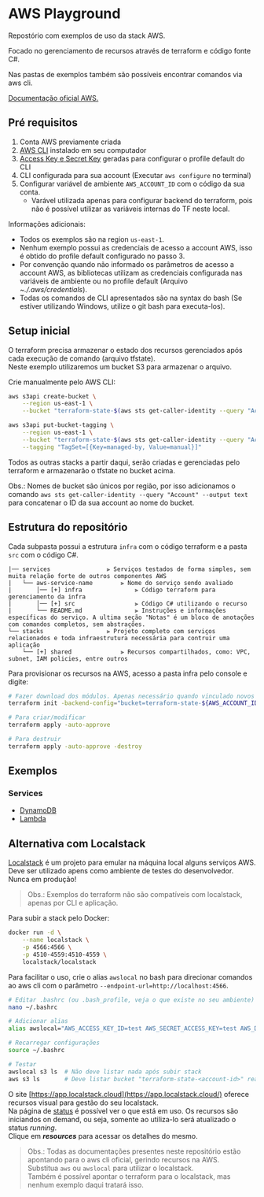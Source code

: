 # AWS Playground

Repostório com exemplos de uso da stack AWS.

Focado no gerenciamento de recursos através de terraform e código fonte C#.

Nas pastas de exemplos também são possíveis encontrar comandos via aws cli.

[Documentação oficial AWS.](https://docs.aws.amazon.com/index.html)

## Pré requisitos

1. Conta AWS previamente criada
2. [AWS CLI](https://docs.aws.amazon.com/cli/latest/userguide/getting-started-install.html) instalado em seu computador
3. [Access Key e Secret Key](https://docs.aws.amazon.com/IAM/latest/UserGuide/id_credentials_access-keys.html#Using_CreateAccessKey) geradas para configurar o profile default do CLI
3. CLI configurada para sua account (Executar `aws configure` no terminal)
4. Configurar variável de ambiente `AWS_ACCOUNT_ID` com o código da sua conta.
    - Varável utilizada apenas para configurar backend do terraform, pois não é possível utilizar as variáveis internas do TF neste local.

Informações adicionais:

- Todos os exemplos são na region `us-east-1`.
- Nenhum exemplo possui as credenciais de acesso a account AWS, isso é obtido do profile default configurado no passo 3.
- Por convenção quando não informado os parâmetros de acesso a account AWS, as bibliotecas utilizam as credenciais configurada nas variáveis de ambiente ou no profile default (Arquivo *~./.aws/credentials*).
- Todas os comandos de CLI apresentados são na syntax do bash (Se estiver utilizando Windows, utilize o git bash para executa-los).

## Setup inicial

O terraform precisa armazenar o estado dos recursos gerenciados após cada execução de comando (arquivo tfstate).  
Neste exemplo utilizaremos um bucket S3 para armazenar o arquivo.

Crie manualmente pelo AWS CLI:

```bash
aws s3api create-bucket \
    --region us-east-1 \
    --bucket "terraform-state-$(aws sts get-caller-identity --query "Account" --output text)"

aws s3api put-bucket-tagging \
    --region us-east-1 \
    --bucket "terraform-state-$(aws sts get-caller-identity --query "Account" --output text)" \
    --tagging "TagSet=[{Key=managed-by, Value=manual}]"
```

Todos as outras stacks a partir daqui, serão criadas e gerenciadas pelo terraform e armazenarão o tfstate no bucket acima.

Obs.: Nomes de bucket são únicos por região, por isso adicionamos o comando `aws sts get-caller-identity --query "Account" --output text` para concatenar o ID da sua account ao nome do bucket.

## Estrutura do repositório

Cada subpasta possui a estrutura `infra` com o código terraform e a pasta `src` com o código C#.

```
|── services                ⫸ Serviços testados de forma simples, sem muita relação forte de outros componentes AWS
|   └── aws-service-name        ⫸ Nome do serviço sendo avaliado
|       │── [+] infra               ⫸ Código terraform para gerenciamento da infra
|       │── [+] src                 ⫸ Código C# utilizando o recurso
|       └── README.md               ⫸ Instruções e informações específicas do serviço. A ultima seção "Notas" é um bloco de anotações com comandos completos, sem abstrações.
└── stacks                  ⫸ Projeto completo com serviços relacionados e toda infraestrutura necessária para contruir uma aplicação
    └── [+] shared              ⫸ Recursos compartilhados, como: VPC, subnet, IAM policies, entre outros
```

Para provisionar os recursos na AWS, acesso a pasta infra pelo console e digite:

```bash
# Fazer download dos módulos. Apenas necessário quando vinculado novos módulos/providers externos.
terraform init -backend-config="bucket=terraform-state-${AWS_ACCOUNT_ID}"

# Para criar/modificar
terraform apply -auto-approve

# Para destruir
terraform apply -auto-approve -destroy
```

## Exemplos

### Services

- [DynamoDB](services/dynamodb)
- [Lambda](services/lambda)

## Alternativa com Localstack

[Localstack](https://localstack.cloud/) é um projeto para emular na máquina local alguns serviços AWS.  
Deve ser utilizado apens como ambiente de testes do desenvolvedor. Nunca em produção!

> Obs.: Exemplos do terraform não são compatíveis com localstack, apenas por CLI e aplicação.

Para subir a stack pelo Docker:

```bash
docker run -d \
    --name localstack \
    -p 4566:4566 \
    -p 4510-4559:4510-4559 \
    localstack/localstack
```

Para facilitar o uso, crie o alias `awslocal` no bash para direcionar comandos ao aws cli com o parâmetro `--endpoint-url=http://localhost:4566`.

```bash
# Editar .bashrc (ou .bash_profile, veja o que existe no seu ambiente)
nano ~/.bashrc

# Adicionar alias
alias awslocal="AWS_ACCESS_KEY_ID=test AWS_SECRET_ACCESS_KEY=test AWS_DEFAULT_REGION=us-east-1 aws --endpoint-url=http://${LOCALSTACK_HOST:-localhost}:4566"

# Recarregar configurações
source ~/.bashrc

# Testar
awslocal s3 ls  # Não deve listar nada após subir stack
aws s3 ls       # Deve listar bucket "terraform-state-<account-id>" real na AWS que criamos anteriormente
```

O site [https://app.localstack.cloud](https://app.localstack.cloud/) oferece recursos visual para gestão do seu localstack.  
Na página de [status](https://app.localstack.cloud/status) é possível ver o que está em uso. Os recursos são iniciandos on demand, ou seja, somente ao utiliza-lo será atualizado o status *running*.  
Clique em ***resources*** para acessar os detalhes do mesmo.

> Obs.: Todas as documentações presentes neste repositório estão apontando para o aws cli oficial, gerindo recursos na AWS.  
> Substitua `aws` ou `awslocal` para utilizar o localstack.  
> Também é possível apontar o terraform para o localstack, mas nenhum exemplo daqui tratará isso.